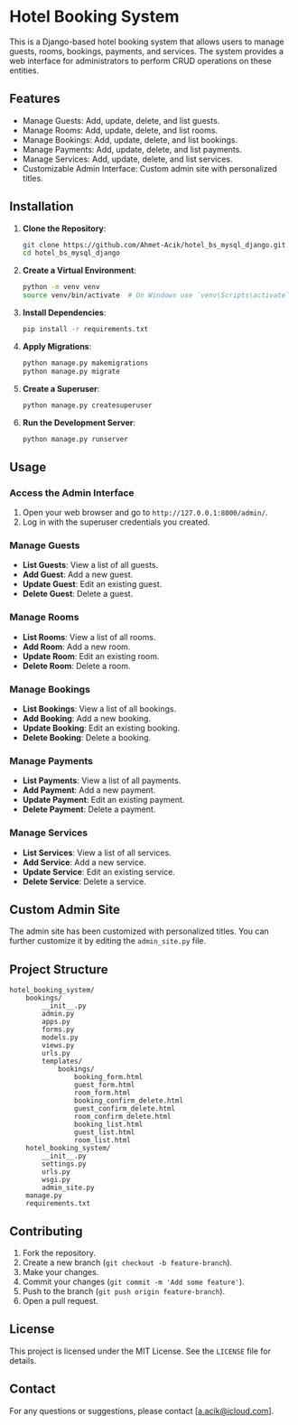 
# Hotel Booking System

This is a Django-based hotel booking system that allows users to manage guests, rooms, bookings, payments, and services. The system provides a web interface for administrators to perform CRUD operations on these entities.

## Features

- Manage Guests: Add, update, delete, and list guests.
- Manage Rooms: Add, update, delete, and list rooms.
- Manage Bookings: Add, update, delete, and list bookings.
- Manage Payments: Add, update, delete, and list payments.
- Manage Services: Add, update, delete, and list services.
- Customizable Admin Interface: Custom admin site with personalized titles.

## Installation

1. **Clone the Repository**:
   ```sh
   git clone https://github.com/Ahmet-Acik/hotel_bs_mysql_django.git
   cd hotel_bs_mysql_django
   ```

2. **Create a Virtual Environment**:
   ```sh
   python -m venv venv
   source venv/bin/activate  # On Windows use `venv\Scripts\activate`
   ```

3. **Install Dependencies**:
   ```sh
   pip install -r requirements.txt
   ```

4. **Apply Migrations**:
   ```sh
   python manage.py makemigrations
   python manage.py migrate
   ```

5. **Create a Superuser**:
   ```sh
   python manage.py createsuperuser
   ```

6. **Run the Development Server**:
   ```sh
   python manage.py runserver
   ```

## Usage

### Access the Admin Interface

1. Open your web browser and go to `http://127.0.0.1:8000/admin/`.
2. Log in with the superuser credentials you created.

### Manage Guests

- **List Guests**: View a list of all guests.
- **Add Guest**: Add a new guest.
- **Update Guest**: Edit an existing guest.
- **Delete Guest**: Delete a guest.

### Manage Rooms

- **List Rooms**: View a list of all rooms.
- **Add Room**: Add a new room.
- **Update Room**: Edit an existing room.
- **Delete Room**: Delete a room.

### Manage Bookings

- **List Bookings**: View a list of all bookings.
- **Add Booking**: Add a new booking.
- **Update Booking**: Edit an existing booking.
- **Delete Booking**: Delete a booking.

### Manage Payments

- **List Payments**: View a list of all payments.
- **Add Payment**: Add a new payment.
- **Update Payment**: Edit an existing payment.
- **Delete Payment**: Delete a payment.

### Manage Services

- **List Services**: View a list of all services.
- **Add Service**: Add a new service.
- **Update Service**: Edit an existing service.
- **Delete Service**: Delete a service.

## Custom Admin Site

The admin site has been customized with personalized titles. You can further customize it by editing the `admin_site.py` file.

## Project Structure

```
hotel_booking_system/
    bookings/
        __init__.py
        admin.py
        apps.py
        forms.py
        models.py
        views.py
        urls.py
        templates/
            bookings/
                booking_form.html
                guest_form.html
                room_form.html
                booking_confirm_delete.html
                guest_confirm_delete.html
                room_confirm_delete.html
                booking_list.html
                guest_list.html
                room_list.html
    hotel_booking_system/
        __init__.py
        settings.py
        urls.py
        wsgi.py
        admin_site.py
    manage.py
    requirements.txt
```

## Contributing

1. Fork the repository.
2. Create a new branch (`git checkout -b feature-branch`).
3. Make your changes.
4. Commit your changes (`git commit -m 'Add some feature'`).
5. Push to the branch (`git push origin feature-branch`).
6. Open a pull request.

## License

This project is licensed under the MIT License. See the `LICENSE` file for details.

## Contact

For any questions or suggestions, please contact [a.acik@icloud.com].

